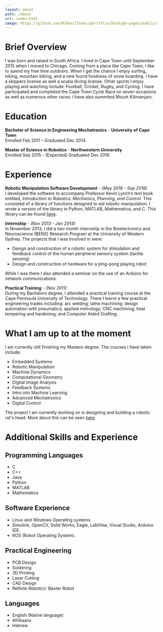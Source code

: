 ```yaml
---
layout: about
path: /about
url: index.html
image: https://github.com/MikhailTodes/portfolio/blob/gh-pages/public/images/about_pic.jpg?raw=true
---
```

# Brief Overview

I was born and raised in South Africa. I lived in Cape Town until September 2015 when I moved to Chicago. Coming from a place like Cape Town, I like to spend my free time outdoors. When I get the chance I enjoy surfing, hiking, mountain biking, and a new found fondness of snow boarding. I have a skippers license as well a scuba diving license. Other sports I enjoy playing and watching include: Football, Cricket, Rugby, and Cycling. I have participated and completed the Cape Town Cycle Race on seven occasions as well as numerous other races. I have also summited Mount Kilimanjaro.

# Education

**Bachelor of Science in Engineering Mechatronics** - **University of Cape Town**  
Enrolled Feb 2011 – Graduated Dec 2014.

**Master of Science in Robotics** - **Northwestern University**  
Enrolled Sep 2015 - (Expected) Graduated Dec 2016

# Experience

**Robotic Manipulation Software Development** - *(May 2016 - Sep 2016)*  
I developed the software to accompany Professor Kevin Lynch’s text book entitled, _Introduction to Robotics: Mechanics, Planning, and Control_. This consisted of a library of functions designed to aid robotic manipulation. I wrote a version of the library in Python, MATLAB, Mathematica, and C. This library can be found <a href="https://github.com/NxRLab/ModernRobotics" target="_blank">here</a>.

**Internship** - *(Nov 2013 - Jan 2014)*  
In November 2013, I did a two month internship in the Bioelectronics and Neuroscience (BENS) Research Program at the University of Western Sydney. The projects that I was involved in were:

* Design and construction of a robotic system for stimulation and feedback control of the human peripheral sensory system (tactile sensing)
* Design and construction of hardware for a ping-pong playing robot

While I was there I also attended a seminar on the use of an Arduino for network communications.

**Practical Training** - *(Nov 2011)*  
During my Bachelors degree, I attended a practical training course at the Cape Peninsula University of Technology. There I learnt a few practical engineering trades including: arc welding; lathe machining; design automation with pneumatics; applied metrology; CNC machining; heat tempering and hardening; and Computer Aided Drafting.

# What I am up to at the moment

I am currently still finishing my Masters degree. The courses I have taken include:

* Embedded Systems
* Robotic Manipulation
* Machine Dynamics
* Computational Geometry
* Digital Image Analysis
* Feedback Systems
* Intro into Machine Learning
* Advanced Mechatronics
* Digital Control

The project I am currently working on is designing and building a robotic rat's head. More about this can be seen <a href="http://mikhailtodes.github.io/portfolio/projects/robotic_rat/" target="_blank">here</a>

# Additional Skills and Experience

## Programming Languages  
* C
* C++
* Java
* Python
* MATLAB
* Mathematica

## Software Experience   
* Linux and Windows Operating systems.  
* Simulink, OpenCV, Solid Works, Eagle, LabView, Visual Studio, Arduino IDE.  
* ROS (Robot Operating System).    

## Practical Engineering  
* PCB Design
* Soldering
* 3D Printing
* Laser Cutting
* CAD Design
* Rethink Robotics’ Baxter Robot

## Languages  
* English (Native language)
* Afrikaans
* Hebrew

